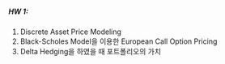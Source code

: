##### HW 1: 

1. Discrete Asset Price Modeling
2. Black-Scholes Model을 이용한 European Call Option Pricing
3. Delta Hedging을 하였을 때 포트폴리오의 가치